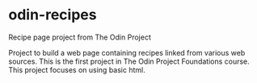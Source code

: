 # odin-recipes
Recipe page project from The Odin Project

Project to build a web page containing recipes linked from various web sources.  This is the first project in The Odin Project Foundations course.  This project focuses on using basic html.
